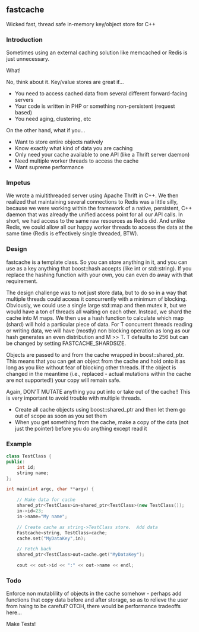## fastcache

Wicked fast, thread safe in-memory key/object store for C++

### Introduction

Sometimes using an external caching solution like memcached or Redis is just unnecessary. 

What!

No, think about it.  Key/value stores are great if...

- You need to access cached data from several different forward-facing servers
- Your code is written in PHP or something non-persistent (request based)
- You need aging, clustering, etc

On the other hand, what if you...

- Want to store entire objects natively
- Know exactly what kind of data you are caching
- Only need your cache available to one API (like a Thrift server daemon)
- Need multiple worker threads to access the cache
- Want supreme performance


### Impetus

We wrote a miultithreaded server using Apache Thrift in C++.  We then realized that maintaining several connections to Redis was a little silly, because we were working within the framework of a native, persistent, C++ daemon that was already the unified access point for all our API calls.  In short, we had access to the same raw resources as Redis did.  And unlike Redis, we could allow all our happy worker threads to access the data at the same time (Redis is effectively single threaded, BTW).


### Design

fastcache is a template class.  So you can store anything in it, and you can use as a key anything that boost::hash accepts (like int or std::string).  If you replace the hashing function with your own, you can even do away with that requirement.

The design challenge was to not just store data, but to do so in a way that multiple threads could access it concurrently with a minimum of blocking.  Obviously, we could use a single large std::map and then mutex it, but we would have a ton of threads all waiting on each other.  Instead, we shard the cache into M maps.  We then use a hash function to calculate which map (shard) will hold a particular piece of data.  For T concurrent threads reading or writing data, we will have (mostly) non blocking operation as long as our hash generates an even distribution and M >> T.  T defaults to 256 but can be changed by setting FASTCACHE_SHARDSIZE.

Objects are passed to and from the cache wrapped in boost::shared_ptr.  This means that you can get an object from the cache and hold onto it as long as you like without fear of blocking other threads.  If the object is changed in the meantime (i.e., replaced - actual mutations within the cache are not supported!) your copy will remain safe.

Again, DON'T MUTATE anything you put into or take out of the cache!! This is very important to avoid trouble with multiple threads.  
- Create all cache objects using boost::shared_ptr and then let them go out of scope as soon as you set them
- When you get something from the cache, make a copy of the data (not just the pointer) before you do anything except read it

### Example

```cpp
class TestClass {
public:
	int id;
	string name;
};

int main(int argc, char **argv) {

	// Make data for cache
	shared_ptr<TestClass>in=shared_ptr<TestClass>(new TestClass());
	in->id=23;
	in->name="My name";

	// Create cache as string->TestClass store.  Add data
	Fastcache<string, TestClass>cache;
	cache.set("MyDataKey",in);

	// Fetch back
	shared_ptr<TestClass>out=cache.get("MyDataKey");

	cout << out->id << ":" << out->name << endl;

```

### Todo

Enforce non mutablility of objects in the cache somehow - perhaps add functions that copy data before and after storage, so as to relieve the user from haing to be careful? OTOH, there would be performance tradeoffs here...

Make Tests!